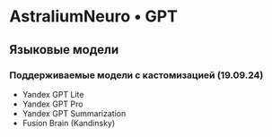 # AstraliumNeuro • GPT
## Языковые модели
### Поддерживаемые модели с кастомизацией (19.09.24)
- Yandex GPT Lite
- Yandex GPT Pro
- Yandex GPT Summarization
- Fusion Brain (Kandinsky)
